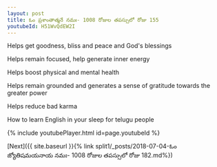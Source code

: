 ```yaml
---
layout: post
title: ఓం ప్రశాంతాత్మనే నమః- 1008 రోజుల తపస్సులో రోజు 155
youtubeId: H51WvQdEW2I
---
```

 
 
Helps get goodness, bliss and peace and God's blessings
 
Helps remain focused, help generate inner energy 
 
Helps boost physical and mental health 
 
Helps remain grounded and generates a sense of gratitude towards the greater power 
 
Helps reduce bad karma
 
How to learn English in your sleep for telugu people
 
 
 
 


{% include youtubePlayer.html id=page.youtubeId %}
 
[Next]({{ site.baseurl }}{% link split1/_posts/2018-07-04-ఓం జ్యోతిషమయనాయ నమః- 1008 రోజుల తపస్సులో రోజు 182.md%})
 
